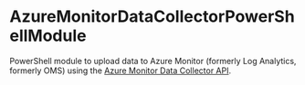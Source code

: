# AzureMonitorDataCollectorPowerShellModule
PowerShell module to upload data to Azure Monitor (formerly Log Analytics, formerly OMS) using the 
[Azure Monitor Data Collector API](https://docs.microsoft.com/en-us/azure/azure-monitor/platform/data-collector-api).




